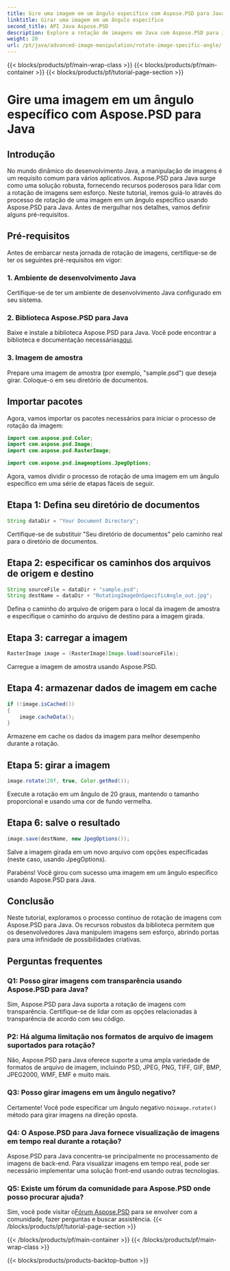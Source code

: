 ```yaml
---
title: Gire uma imagem em um ângulo específico com Aspose.PSD para Java
linktitle: Girar uma imagem em um ângulo específico
second_title: API Java Aspose.PSD
description: Explore a rotação de imagens em Java com Aspose.PSD para Java. Gire imagens sem esforço em ângulos específicos.
weight: 20
url: /pt/java/advanced-image-manipulation/rotate-image-specific-angle/
---
```


{{< blocks/products/pf/main-wrap-class >}}
{{< blocks/products/pf/main-container >}}
{{< blocks/products/pf/tutorial-page-section >}}

# Gire uma imagem em um ângulo específico com Aspose.PSD para Java

## Introdução

No mundo dinâmico do desenvolvimento Java, a manipulação de imagens é um requisito comum para vários aplicativos. Aspose.PSD para Java surge como uma solução robusta, fornecendo recursos poderosos para lidar com a rotação de imagens sem esforço. Neste tutorial, iremos guiá-lo através do processo de rotação de uma imagem em um ângulo específico usando Aspose.PSD para Java. Antes de mergulhar nos detalhes, vamos definir alguns pré-requisitos.

## Pré-requisitos

Antes de embarcar nesta jornada de rotação de imagens, certifique-se de ter os seguintes pré-requisitos em vigor:

### 1. Ambiente de desenvolvimento Java
Certifique-se de ter um ambiente de desenvolvimento Java configurado em seu sistema.

### 2. Biblioteca Aspose.PSD para Java
 Baixe e instale a biblioteca Aspose.PSD para Java. Você pode encontrar a biblioteca e documentação necessárias[aqui](https://reference.aspose.com/psd/java/).

### 3. Imagem de amostra
Prepare uma imagem de amostra (por exemplo, "sample.psd") que deseja girar. Coloque-o em seu diretório de documentos.

## Importar pacotes

Agora, vamos importar os pacotes necessários para iniciar o processo de rotação da imagem:

```java
import com.aspose.psd.Color;
import com.aspose.psd.Image;
import com.aspose.psd.RasterImage;

import com.aspose.psd.imageoptions.JpegOptions;
```

Agora, vamos dividir o processo de rotação de uma imagem em um ângulo específico em uma série de etapas fáceis de seguir.

## Etapa 1: Defina seu diretório de documentos

```java
String dataDir = "Your Document Directory";
```

Certifique-se de substituir "Seu diretório de documentos" pelo caminho real para o diretório de documentos.

## Etapa 2: especificar os caminhos dos arquivos de origem e destino

```java
String sourceFile = dataDir + "sample.psd";
String destName = dataDir + "RotatingImageOnSpecificAngle_out.jpg";
```

Defina o caminho do arquivo de origem para o local da imagem de amostra e especifique o caminho do arquivo de destino para a imagem girada.

## Etapa 3: carregar a imagem

```java
RasterImage image = (RasterImage)Image.load(sourceFile);
```

Carregue a imagem de amostra usando Aspose.PSD.

## Etapa 4: armazenar dados de imagem em cache

```java
if (!image.isCached())
{
    image.cacheData();
}
```

Armazene em cache os dados da imagem para melhor desempenho durante a rotação.

## Etapa 5: girar a imagem

```java
image.rotate(20f, true, Color.getRed());
```

Execute a rotação em um ângulo de 20 graus, mantendo o tamanho proporcional e usando uma cor de fundo vermelha.

## Etapa 6: salve o resultado

```java
image.save(destName, new JpegOptions());
```

Salve a imagem girada em um novo arquivo com opções especificadas (neste caso, usando JpegOptions).

Parabéns! Você girou com sucesso uma imagem em um ângulo específico usando Aspose.PSD para Java.

## Conclusão

Neste tutorial, exploramos o processo contínuo de rotação de imagens com Aspose.PSD para Java. Os recursos robustos da biblioteca permitem que os desenvolvedores Java manipulem imagens sem esforço, abrindo portas para uma infinidade de possibilidades criativas.

## Perguntas frequentes

### Q1: Posso girar imagens com transparência usando Aspose.PSD para Java?

Sim, Aspose.PSD para Java suporta a rotação de imagens com transparência. Certifique-se de lidar com as opções relacionadas à transparência de acordo com seu código.

### P2: Há alguma limitação nos formatos de arquivo de imagem suportados para rotação?

Não, Aspose.PSD para Java oferece suporte a uma ampla variedade de formatos de arquivo de imagem, incluindo PSD, JPEG, PNG, TIFF, GIF, BMP, JPEG2000, WMF, EMF e muito mais.

### Q3: Posso girar imagens em um ângulo negativo?

 Certamente! Você pode especificar um ângulo negativo no`image.rotate()` método para girar imagens na direção oposta.

### Q4: O Aspose.PSD para Java fornece visualização de imagens em tempo real durante a rotação?

Aspose.PSD para Java concentra-se principalmente no processamento de imagens de back-end. Para visualizar imagens em tempo real, pode ser necessário implementar uma solução front-end usando outras tecnologias.

### Q5: Existe um fórum da comunidade para Aspose.PSD onde posso procurar ajuda?

 Sim, você pode visitar o[Fórum Aspose.PSD](https://forum.aspose.com/c/psd/34) para se envolver com a comunidade, fazer perguntas e buscar assistência.
{{< /blocks/products/pf/tutorial-page-section >}}

{{< /blocks/products/pf/main-container >}}
{{< /blocks/products/pf/main-wrap-class >}}

{{< blocks/products/products-backtop-button >}}
